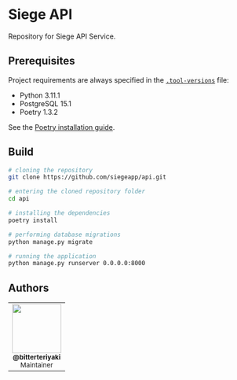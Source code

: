 # Siege API

Repository for Siege API Service.

## Prerequisites

Project requirements are always specified in the [`.tool-versions`](https://github.com/siegeapp/api/blob/main/.tool-versions) file:

* Python 3.11.1
* PostgreSQL 15.1
* Poetry 1.3.2

See the [Poetry installation guide](https://python-poetry.org/docs/#installation).

## Build

```sh
# cloning the repository
git clone https://github.com/siegeapp/api.git

# entering the cloned repository folder
cd api

# installing the dependencies
poetry install

# performing database migrations
python manage.py migrate

# running the application
python manage.py runserver 0.0.0.0:8000
```

## Authors

<table>
  <tr>
    <td align="center">
      <a href="https://github.com/bitterteriyaki">
        <img src="https://avatars.githubusercontent.com/u/82721542" width="100px;" />
        <br>
        <sub>
          <b>@bitterteriyaki</b>
        </sub>
      </a>
      <br>
      <sub>
        Maintainer
      </br>
    </td>
  </tr>
</table>
